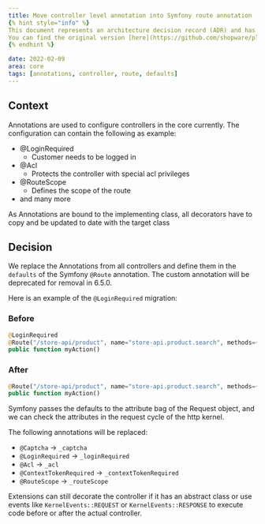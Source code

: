 ```yaml
---
title: Move controller level annotation into Symfony route annotation
{% hint style="info" %}
This document represents an architecture decision record (ADR) and has been mirrored from the ADR section in our Shopware 6 repository.
You can find the original version [here](https://github.com/shopware/platform/blob/trunk/adr/2022-02-09-controller-configuration-route-defaults.md)
{% endhint %}

date: 2022-02-09
area: core
tags: [annotations, controller, route, defaults]
---
```


## Context

Annotations are used to configure controllers in the core currently. 
The configuration can contain the following as example:

- @LoginRequired
    - Customer needs to be logged in
- @Acl
    - Protects the controller with special acl privileges
- @RouteScope
    - Defines the scope of the route
- and many more

As Annotations are bound to the implementing class, all decorators have to copy and be updated to date with the target class

## Decision

We replace the Annotations from all controllers and define them in the `defaults` of the Symfony `@Route` annotation. The custom annotation will be deprecated for removal in 6.5.0.

Here is an example of the `@LoginRequired` migration:

### Before

```php
@LoginRequired
@Route("/store-api/product", name="store-api.product.search", methods={"GET", "POST"})
public function myAction()
```

### After

```php
@Route("/store-api/product", name="store-api.product.search", methods={"GET", "POST"}, defaults={"_loginRequired"=true})
public function myAction()
```

Symfony passes the defaults to the attribute bag of the Request object, and we can check the attributes in the request cycle of the http kernel.

The following annotations will be replaced:
- `@Captcha` -> `_captcha`
- `@LoginRequired` -> `_loginRequired`
- `@Acl` -> `_acl`
- `@ContextTokenRequired` -> `_contextTokenRequired`
- `@RouteScope` -> `_routeScope`


Extensions can still decorate the controller if it has an abstract class or use events like `KernelEvents::REQUEST` or `KernelEvents::RESPONSE` to execute code before or after the actual controller.
